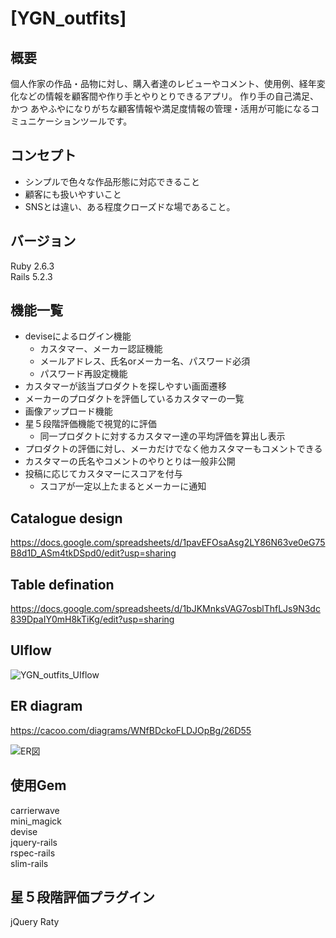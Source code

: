 # [YGN_outfits]
## 概要
 個人作家の作品・品物に対し、購入者達のレビューやコメント、使用例、経年変化などの情報を顧客間や作り手とやりとりできるアプリ。
 作り手の自己満足、かつ あやふやになりがちな顧客情報や満足度情報の管理・活用が可能になるコミュニケーションツールです。

## コンセプト<br>
 - シンプルで色々な作品形態に対応できること<br>
 - 顧客にも扱いやすいこと<br>
 - SNSとは違い、ある程度クローズドな場であること。

## バージョン<br>
Ruby 2.6.3<br>
Rails 5.2.3

## 機能一覧<br>
- deviseによるログイン機能<br>
  - カスタマー、メーカー認証機能<br>
  - メールアドレス、氏名orメーカー名、パスワード必須<br>
  - パスワード再設定機能<br>
- カスタマーが該当プロダクトを探しやすい画面遷移<br>
- メーカーのプロダクトを評価しているカスタマーの一覧
- 画像アップロード機能<br>
- 星５段階評価機能で視覚的に評価
  - 同一プロダクトに対するカスタマー達の平均評価を算出し表示<br>
- プロダクトの評価に対し、メーカだけでなく他カスタマーもコメントできる<br>
- カスタマーの氏名やコメントのやりとりは一般非公開<br>
- 投稿に応じてカスタマーにスコアを付与<br>
  - スコアが一定以上たまるとメーカーに通知<br>

## Catalogue design<br>
https://docs.google.com/spreadsheets/d/1pavEFOsaAsg2LY86N63ve0eG75B8d1D_ASm4tkDSpd0/edit?usp=sharing

## Table defination<br>
https://docs.google.com/spreadsheets/d/1bJKMnksVAG7osblThfLJs9N3dc839DpaIY0mH8kTiKg/edit?usp=sharing

## UIflow<br>
![YGN_outfits_UIflow](https://user-images.githubusercontent.com/44644840/67074967-3580de00-f1c5-11e9-957e-29b620f9dded.jpg)

## ER diagram<br>
https://cacoo.com/diagrams/WNfBDckoFLDJOpBg/26D55

![ER図](https://cacoo.com/diagrams/WNfBDckoFLDJOpBg-26D55.png)


## 使用Gem<br>
carrierwave<br>
mini_magick<br>
devise<br>
jquery-rails<br>
rspec-rails<br>
slim-rails<br>

## 星５段階評価プラグイン
jQuery Raty
